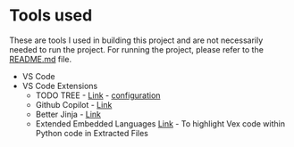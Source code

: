 # Tools used

These are tools I used in building this project and are not necessarily needed to run the project. For running the project, please refer to the [README.md](../README.md) file.

- VS Code
- VS Code Extensions
    - TODO TREE - [Link](https://marketplace.visualstudio.com/items?itemName=Gruntfuggly.todo-tree) - [configuration](https://thomasventurini.com/articles/the-best-way-to-work-with-todos-in-vscode/) 
    - Github Copilot - [Link](https://marketplace.visualstudio.com/items?itemName=GitHub.copilot)
    - Better Jinja - [Link](https://marketplace.visualstudio.com/items?itemName=samuelcolvin.jinjahtml)
    - Extended Embedded Languages [Link](https://marketplace.visualstudio.com/items?itemName=ruschaaf.extended-embedded-languages) - To highlight Vex code within Python code in Extracted Files